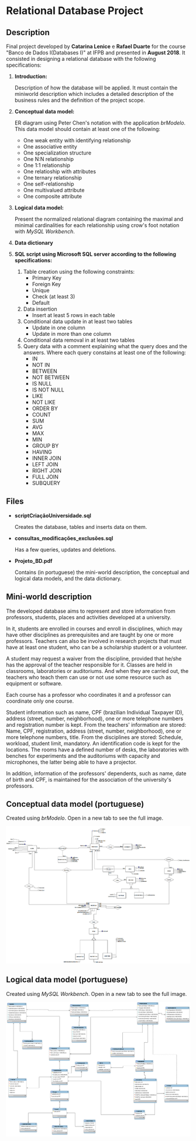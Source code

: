 # Relational Database Project


## Description

Final project developed by **Catarina Lenice** e **Rafael Duarte** for the course "Banco de Dados I(Databases I)" at IFPB and presented in **August 2018**. It consisted in designing a relational database with the following specifications:

1. **Introduction:**

    Description of how the database will be applied. It must contain the miniworld description which includes a detailed description of the business rules and the definition of the project scope.

2. **Conceptual data model:**
    
    ER diagram using Peter Chen's notation with the application *brModelo*. This data model should contain at least one of the following:

    *   One weak entity with identifying relationship
    *   One associative entity
    *   One specialization structure
    *   One N:N relationship
    *   One 1:1 relationship
    *   One relatioship with attributes
    *   One ternary relationship
    *   One self-relationship
    *   One multivalued attribute
    *   One composite attribute

3. **Logical data model:**

    Present the normalized relational diagram containing the maximal and minimal cardinalities for each relationship using crow's foot notation with *MySQL Workbench*.      

4. **Data dictionary**
5. **SQL script using Microsoft SQL server according to the following specifications:**
    1. Table creation using the following constraints:
        * Primary Key
        * Foreign Key
        * Unique
        * Check (at least 3)
        * Default 
    2.  Data insertion
         * Insert at least 5 rows in each table
    3. Conditional data update in at least two tables
         * Update in one column
         * Update in more than one column
    4. Conditional data removal in at least two tables
    5. Query data with a comment explaining what the query does and the answers. Where each query constains at least one of the following:
        * IN
        * NOT IN
        * BETWEEN
        * NOT BETWEEN
        * IS NULL
        * IS NOT NULL
        * LIKE
        * NOT LIKE
        * ORDER BY
        * COUNT
        * SUM
        * AVG
        * MAX
        * MIN
        * GROUP BY
        * HAVING
        * INNER JOIN
        * LEFT JOIN
        * RIGHT JOIN
        * FULL JOIN
        * SUBQUERY


## Files

* **scriptCriaçãoUniversidade.sql** 

    Creates the database, tables and inserts data on them.

* **consultas_modificações_exclusões.sql** 

    Has a few queries, updates and deletions.

* **Projeto_BD.pdf** 
  
    Contains (in portuguese) the mini-world description, the conceptual and logical data models, and the data dictionary. 

## Mini-world description

The developed database aims to represent and store information from professors, students, places and activities developed at a university.

In it, students are enrolled in courses and enroll in disciplines, which may have other disciplines as prerequisites and are taught by one or more professors. Teachers can also be involved in research projects that must have at least one student, who can be a scholarship student or a volunteer.

A student may request a waiver from the discipline, provided that he/she has the approval of the teacher responsible for it. Classes are held in classrooms, laboratories or auditoriums. And when they are carried out, the teachers who teach them can use or not use some resource such as equipment or software.

Each course has a professor who coordinates it and a professor can coordinate only one course.

Student information such as name, CPF (brazilian Individual Taxpayer ID), address (street, number, neighborhood), one or more telephone numbers and registration number is kept. From the teachers' information are stored: Name, CPF, registration, address (street, number, neighborhood), one or more telephone numbers, title. From the disciplines are stored: Schedule, workload, student limit, mandatory. An identification code is kept for the locations. The rooms have a defined number of desks, the laboratories with benches for experiments and the auditoriums with capacity and microphones, the latter being able to have a projector.

In addition, information of the professors' dependents, such as name, date of birth and CPF, is maintained for the association of the university's professors.


## Conceptual data model (portuguese)

Created using *brModelo*. Open in a new tab to see the full image.

![Conceptual data model](/media/conceitual.png)

## Logical data model (portuguese)

Created using *MySQL Workbench*. Open in a new tab to see the full image.

![Logical data model](/media/logico.png)